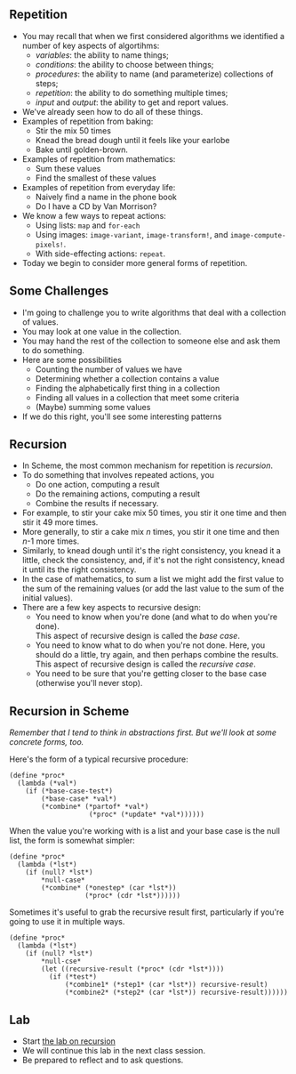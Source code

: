 Repetition
----------

* You may recall that when we first considered algorithms we identified
  a number of key aspects of algortihms:
    * *variables*: the ability to name things;
    * *conditions*: the ability to choose between things;
    * *procedures*: the ability to name (and parameterize)
    collections of steps;
    * *repetition*: the ability to do something multiple times;
    * *input* and *output*: the ability to get and report
    values.
* We've already seen how to do all of these things.
* Examples of repetition from baking:
    * Stir the mix 50 times
    * Knead the bread dough until it feels like your earlobe
    * Bake until golden-brown.
* Examples of repetition from mathematics:
    * Sum these values
    * Find the smallest of these values
* Examples of repetition from everyday life:
    * Naively find a name in the phone book
    * Do I have a CD by Van Morrison?
* We know a few ways to repeat actions:
    * Using lists: `map` and `for-each` 
    * Using images: `image-variant`, `image-transform!`,
    and `image-compute-pixels!`.
    * With side-effecting actions: `repeat`.
* Today we begin to consider more general forms of repetition.

Some Challenges
---------------

* I'm going to challenge you to write algorithms that deal with a
  collection of values.
* You may look at one value in the collection.
* You may hand the rest of the collection to someone else and ask
  them to do something.
* Here are some possibilities
    * Counting the number of values we have
    * Determining whether a collection contains a value
    * Finding the alphabetically first thing in a collection
    * Finding all values in a collection that meet some criteria
    * (Maybe) summing some values
* If we do this right, you'll see some interesting patterns

Recursion
---------

* In Scheme, the most common mechanism for repetition is *recursion*.
* To do something that involves repeated actions, you
    * Do one action, computing a result
    * Do the remaining actions, computing a result
    * Combine the results if necessary.
* For example, to stir your cake mix 50 times, you stir it one time
  and then stir it 49 more times.
* More generally, to stir a cake mix *n* times, you stir it one
  time and then *n*-1 more times.
* Similarly, to knead dough until it's the right consistency, you
  knead it a little, check the consistency, and, if it's not the
  right consistency, knead it until its the right consistency.
* In the case of mathematics, to sum a list we might add the
  first value to the sum of the remaining values (or add the
  last value to the sum of the initial values).
* There are a few key aspects to recursive design:
    * You need to know when you're done (and what to do when you're done).  
      This aspect of recursive design is called the *base case*.
    * You need to know what to do when you're not done.  Here, you should
      do a little, try again, and then perhaps combine the results.
      This aspect of recursive design is called the *recursive case*.
    * You need to be sure that you're getting closer to the base case
      (otherwise you'll never stop).

Recursion in Scheme
-------------------

_Remember that I tend to think in abstractions first.  But we'll look
at some concrete forms, too._

Here's the form of a typical recursive procedure:

    (define *proc*
      (lambda (*val*)
        (if (*base-case-test*)
            (*base-case* *val*)
            (*combine* (*partof* *val*)
                        (*proc* (*update* *val*))))))

When the value you're working with is a list and your base case
is the null list, the form is somewhat simpler:

    (define *proc*
      (lambda (*lst*)
        (if (null? *lst*)
            *null-case*
            (*combine* (*onestep* (car *lst*))
                       (*proc* (cdr *lst*))))))

Sometimes it's useful to grab the recursive result first, particularly
if you're going to use it in multiple ways.

    (define *proc*
      (lambda (*lst*)
        (if (null? *lst*)
            *null-cse*
            (let ((recursive-result (*proc* (cdr *lst*))))
              (if (*test*)
                  (*combine1* (*step1* (car *lst*)) recursive-result)
                  (*combine2* (*step2* (car *lst*)) recursive-result))))))

Lab
---

* Start [the lab on recursion](../Labs/recursion-basics-lab.html)
* We will continue this lab in the next class session.
* Be prepared to reflect and to ask questions.

